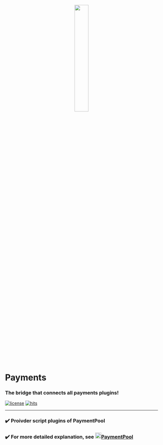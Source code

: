 <p align="center"> <img src="https://ghcdn.rawgit.org/Blugin/Payments/master/icon.png" width="30%"> </p>  
  
# Payments  
### The bridge that connects all payments plugins!
    
[![license](https://img.shields.io/github/license/Blugin/Payments.svg)](https://github.com/Blugin/Payments/blob/master/LICENSE)
[![hits](https://views.whatilearened.today/views/github/Blugin/Payments.svg)](http://hits.dwyl.com/Blugin/Payments)
  
----------  

### ✔️ Proivder script plugins of PaymentPool  
### ✔️ For more detailed explanation, see [<img src="https://ghcdn.rawgit.org/Blugin/PaymentPool/master/icon.png" width="20px">**PaymentPool**](https://github.com/Blugin/PaymentPool)  
